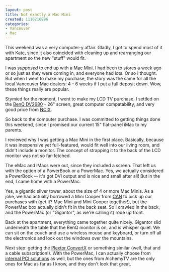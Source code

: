 ```yaml
--- 
layout: post
title: Not exactly a Mac Mini
created: 1110216896
categories: 
- Vancouver
- Mac
---
```


<p>This weekend was a very computer-y affair. Gladly, I got to spend most of it with Kate, since it also coincided with cleaning up and rearranging our apartment so the new &quot;stuff&quot; would fit.</p>

<p>I was <em>supposed</em> to end up with a <a href="/node/1413">Mac Mini</a>. I had been to stores a week ago or so just as they were coming in, and everyone had lots. Or so I thought. But when I went to make my purchase, the story was the same for all the local Vancouver Mac dealers: 4 - 6 weeks if I put a full deposit down. Wow, these things really are popular.</p>

<p>Stymied for the moment, I went to make my LCD TV purchase. I settled on the <a href="http://www.benq.com/lcd_tv/lcdtv_dv2680.html">BenQ DV2680</a> – 26&quot; screen, great computer compatability, and very good price from <a href="http://www.ncix.com">NCIX</a>.</p>

<p>So back to the computer purchase. I was committed to getting things done this weekend, since I promised our current 15&quot; flat-panel iMac to my parents.</p>

<p>I reviewed why I was getting a Mac Mini in the first place. Basically, because it was inexpensive yet full-featured, would fit well into our living room, and didn't include a monitor. The concept of strapping it to the back of the LCD monitor was not so far-fetched.</p>

<p>The eMac and iMacs were out, since they included a screen. That left us with the option of a PowerBook or a PowerMac. Yes, we actually considered a PowerBook -- it's got DVI output and is nice and small after all! But in the end, I came home with a PowerMac.</p>

<p>Yes, a gigantic silver tower, about the size of 4 or more Mac Minis. As a joke, we had actually borrowed a Mini Cooper from <a href="http://www.cooperativeauto.net" title="Cooperative Auto Network">CAN</a> to pick up our purchases with (get it? Mac Mini and Mini Cooper together!), but the PowerMac box actually didn't fit in the back seat. So I crawled in the back, and the PowerMac (or &quot;Gigantor&quot;, as we're calling it) rode up front.</p>

<p>Back at the apartment, everything came together quite nicely. Gigantor slid underneath the table that the BenQ monitor is on, and is whisper quiet. We can sit on the couch and use a wireless mouse and keyboard, or turn off all the electronics and look out the windows over the mountains.</p>

<p>Next step: getting the <a href="http://www.plextor.com/english/products/TV402UMac.htm">Plextor ConvertX</a> or something similar (well, that and a cable subscription!). With the PowerMac, I can actually choose from <a href="http://del.icio.us/borismann/pci">internal PCI solutions</a> as well, but the ones from AlchemyTV are the only ones for Mac as far as I know, and they don't look that great.</p>
